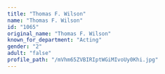 ```yaml
---
title: "Thomas F. Wilson"
name: "Thomas F. Wilson"
id: "1065"
original_name: "Thomas F. Wilson"
known_for_department: "Acting"
gender: "2"
adult: "false"
profile_path: "/mVhm65ZVBIRIptWGiMIvoUy0Khi.jpg"
---
```

